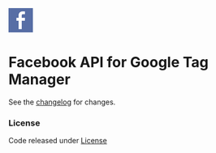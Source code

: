 ![logo](icon.png)

# Facebook API for Google Tag Manager

See the [changelog](CHANGELOG.md) for changes.

### License

Code released under [License](LICENSE)